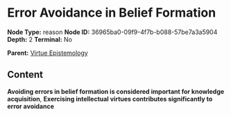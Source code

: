 # Error Avoidance in Belief Formation

**Node Type:** reason
**Node ID:** 36965ba0-09f9-4f7b-b088-57be7a3a5904
**Depth:** 2
**Terminal:** No

**Parent:** [Virtue Epistemology](virtue-epistemology.md)

## Content

**Avoiding errors in belief formation is considered important for knowledge acquisition**, **Exercising intellectual virtues contributes significantly to error avoidance**
